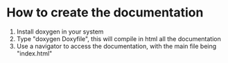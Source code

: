 # How to create the documentation
 1. Install doxygen in your system
 2. Type "doxygen Doxyfile", this will compile in html all the documentation
 3. Use a navigator to access the documentation, with the main file being "index.html"
 
